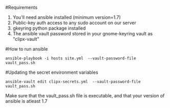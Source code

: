 #Requirements
1. You'll need ansible installed (minimum version=1.7)
2. Public-key auth access to any sudo account on our server
3. gkeyring python package installed
4. The ansible vault password stored in your gnome-keyring vault as "clipx-vault"

#How to run ansible

    ansible-playbook -i hosts site.yml  --vault-password-file vault_pass.sh

#Updating the secret environment variables

    ansible-vault edit clipx-secrets.yml  --vault-password-file vault_pass.sh

Make sure that the vault_pass.sh file is executable, and that your version of ansible is atleast 1.7